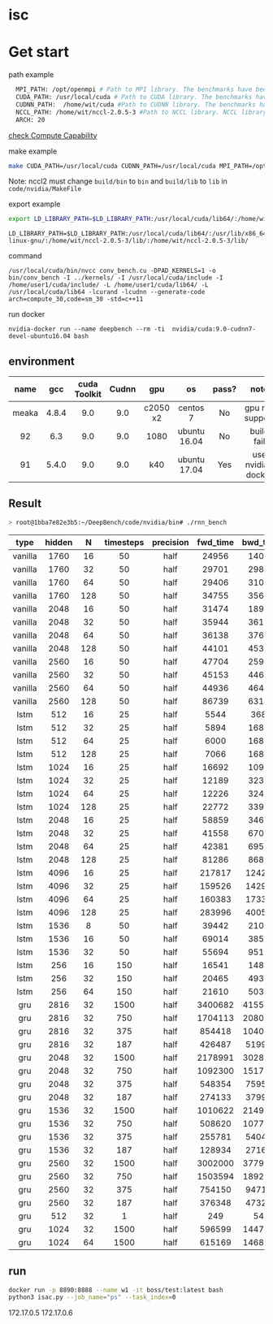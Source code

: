# isc

# Get start
path example
```bash
  MPI_PATH: /opt/openmpi # Path to MPI library. The benchmarks have been tested with OpenMPI version 1.10.2.
  CUDA_PATH: /usr/local/cuda # Path to CUDA library. The benchmarks have been tested with version 7.5.18.
  CUDNN_PATH:  /home/wit/cuda #Path to CUDNN library. The benchmarks have been tested with version 5.0.
  NCCL_PATH: /home/wit/nccl-2.0.5-3 #Path to NCCL library. NCCL library is available at https://github.com/NVIDIA/nccl. The benchmarks have been tested with commit b3a9e1333d9e2e1b8553b5843ba1ba4f7c79739d
  ARCH: 20
```
[check Compute Capability](https://developer.nvidia.com/cuda-gpus)

make example
```bash
make CUDA_PATH=/usr/local/cuda CUDNN_PATH=/usr/local/cuda MPI_PATH=/opt/openmpi NCCL_PATH=/home/wit/nccl-2.0.5-3 ARCH=sm_30
```
Note: nccl2 must change ```build/bin``` to ```bin``` and ```build/lib``` to ```lib``` in  ``code/nvidia/MakeFile``

export example

```bash
export LD_LIBRARY_PATH=$LD_LIBRARY_PATH:/usr/local/cuda/lib64/:/home/wit/cuda/lib64/:/home/wit/nccl-2.0.5-3/lib/:/home/wit/nccl-2.0.5-3/lib/
```
```
LD_LIBRARY_PATH=$LD_LIBRARY_PATH:/usr/local/cuda/lib64/:/usr/lib/x86_64-linux-gnu/:/home/wit/nccl-2.0.5-3/lib/:/home/wit/nccl-2.0.5-3/lib/
```

command
```
/usr/local/cuda/bin/nvcc conv_bench.cu -DPAD_KERNELS=1 -o bin/conv_bench -I ../kernels/ -I /usr/local/cuda/include -I /home/user1/cuda/include/ -L /home/user1/cuda/lib64/ -L /usr/local/cuda/lib64 -lcurand -lcudnn --generate-code arch=compute_30,code=sm_30 -std=c++11

```

run docker
```
nvidia-docker run --name deepbench --rm -ti  nvidia/cuda:9.0-cudnn7-devel-ubuntu16.04 bash
```

## environment

| name | gcc | cuda Toolkit | Cudnn | gpu | os | pass? | note
|:-:|:-:|:-:|:-:|:-:|:-:|:-:|:-:|
| meaka | 4.8.4 | 9.0 | 9.0 | c2050 x2 | centos 7 | No | gpu not support
| 92 | 6.3 | 9.0 | 9.0 | 1080 | ubuntu 16.04 | No | build fail
| 91 | 5.4.0 | 9.0 | 9.0 | k40 | ubuntu 17.04 | Yes | use nvidia-docker

## Result

```bash
> root@1bba7e82e3b5:~/DeepBench/code/nvidia/bin# ./rnn_bench 
```

| type | hidden | N | timesteps | precision | fwd_time | bwd_time |
|:-:|:-:|:-:|:-:|:-:|:-:|:-:|
| vanilla | 1760 | 16 | 50 | half | 24956 | 14012|
| vanilla | 1760 | 32 | 50 | half | 29701 | 29868|
| vanilla | 1760 | 64 | 50 | half | 29406 | 31098|
| vanilla | 1760 | 128 | 50 | half | 34755 | 35602|
| vanilla | 2048 | 16 | 50 | half | 31474 | 18988|
| vanilla | 2048 | 32 | 50 | half | 35944 | 36173|
| vanilla | 2048 | 64 | 50 | half | 36138 | 37601|
| vanilla | 2048 | 128 | 50 | half | 44101 | 45371|
| vanilla | 2560 | 16 | 50 | half | 47704 | 25964|
| vanilla | 2560 | 32 | 50 | half | 45153 | 44642|
| vanilla | 2560 | 64 | 50 | half | 44936 | 46444|
| vanilla | 2560 | 128 | 50 | half | 86739 | 63148|
| lstm | 512 | 16 | 25 | half | 5544 | 3685|
| lstm | 512 | 32 | 25 | half | 5894 | 16888|
| lstm | 512 | 64 | 25 | half | 6000 | 16822|
| lstm | 512 | 128 | 25 | half | 7066 | 16846|
| lstm | 1024 | 16 | 25 | half | 16692 | 10974|
| lstm | 1024 | 32 | 25 | half | 12189 | 32360|
| lstm | 1024 | 64 | 25 | half | 12226 | 32461|
| lstm | 1024 | 128 | 25 | half | 22772 | 33934|
| lstm | 2048 | 16 | 25 | half | 58859 | 34638|
| lstm | 2048 | 32 | 25 | half | 41558 | 67095|
| lstm | 2048 | 64 | 25 | half | 42381 | 69523|
| lstm | 2048 | 128 | 25 | half | 81286 | 86872|
| lstm | 4096 | 16 | 25 | half | 217817 | 124205|
| lstm | 4096 | 32 | 25 | half | 159526 | 142910|
| lstm | 4096 | 64 | 25 | half | 160383 | 173339|
| lstm | 4096 | 128 | 25 | half | 283996 | 400587|
| lstm | 1536 | 8 | 50 | half | 39442 | 21086|
| lstm | 1536 | 16 | 50 | half | 69014 | 38579|
| lstm | 1536 | 32 | 50 | half | 55694 | 95103|
| lstm | 256 | 16 | 150 | half | 16541 | 14857|
| lstm | 256 | 32 | 150 | half | 20465 | 49300|
| lstm | 256 | 64 | 150 | half | 21610 | 50370|
| gru | 2816 | 32 | 1500 | half | 3400682 | 4155681|
| gru | 2816 | 32 | 750 | half | 1704113 | 2080208|
| gru | 2816 | 32 | 375 | half | 854418 | 1040876|
| gru | 2816 | 32 | 187 | half | 426487 | 519967|
| gru | 2048 | 32 | 1500 | half | 2178991 | 3028861|
| gru | 2048 | 32 | 750 | half | 1092300 | 1517456|
| gru | 2048 | 32 | 375 | half | 548354 | 759563|
| gru | 2048 | 32 | 187 | half | 274133 | 379981|
| gru | 1536 | 32 | 1500 | half | 1010622 | 2149587|
| gru | 1536 | 32 | 750 | half | 508620 | 1077109|
| gru | 1536 | 32 | 375 | half | 255781 | 540406|
| gru | 1536 | 32 | 187 | half | 128934 | 271631|
| gru | 2560 | 32 | 1500 | half | 3002000 | 3779189|
| gru | 2560 | 32 | 750 | half | 1503594 | 1892139|
| gru | 2560 | 32 | 375 | half | 754150 | 947140|
| gru | 2560 | 32 | 187 | half | 376348 | 473270|
| gru | 512 | 32 | 1 | half | 249 | 541|
| gru | 1024 | 32 | 1500 | half | 596599 | 1447135|
| gru | 1024 | 64 | 1500 | half | 615169 | 1468933


## run

```bash
docker run -p 8890:8888 --name w1 -it boss/test:latest bash
python3 isac.py --job_name="ps" --task_index=0
```
172.17.0.5
172.17.0.6